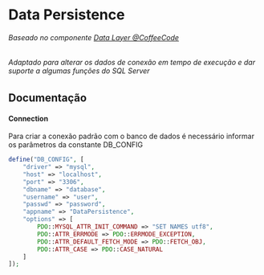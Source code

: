 # Data Persistence

###### Baseado no componente [Data Layer @CoffeeCode](https://github.com/robsonvleite/datalayer)

###### Adaptado para alterar os dados de conexão em tempo de execução e dar suporte a algumas funções do SQL Server

## Documentação

#### Connection

Para criar a conexão padrão com o banco de dados é necessário informar os parâmetros da constante DB_CONFIG

```php
define("DB_CONFIG", [
    "driver" => "mysql",
    "host" => "localhost",
    "port" => "3306",
    "dbname" => "database",
    "username" => "user",
    "passwd" => "password",
    "appname" => "DataPersistence",
    "options" => [
        PDO::MYSQL_ATTR_INIT_COMMAND => "SET NAMES utf8",
        PDO::ATTR_ERRMODE => PDO::ERRMODE_EXCEPTION,
        PDO::ATTR_DEFAULT_FETCH_MODE => PDO::FETCH_OBJ,
        PDO::ATTR_CASE => PDO::CASE_NATURAL
    ]
]);
```
